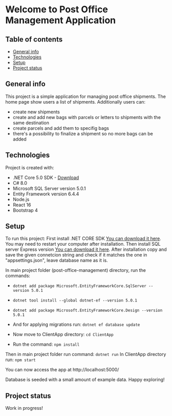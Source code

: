 # Welcome to Post Office Management Application

## Table of contents
* [General info](#general-info)
* [Technologies](#technologies)
* [Setup](#setup)
* [Project status](#project-status)

## General info
This project is a simple application for managing post office shipments. The home page show users a list of shipments.
Additionally users can:
 * create new shipments 
 * create and add new bags with parcels or letters to shipments with the same destination
 * create parcels and add them to specifig bags
 * there's a possibility to finalize a shipment so no more bags can be added
	
## Technologies
Project is created with:
* .NET Core 5.0 SDK - [Download](https://dotnet.microsoft.com/download)
* C# 8.0
* Microsoft SQL Server version 5.0.1 
* Entity Framework version 6.4.4
* Node.js
* React 16
* Bootstrap 4
	
## Setup
To run this project:
First install .NET CORE SDK [You can download it here](https://dotnet.microsoft.com/download). You may need to restart your computer after installation.
Then install SQL server Express version [You can download it here](https://www.microsoft.com/en-us/sql-server/sql-server-downloads).
After installation copy and save the given connetcion string and check if it matches the one in "appsettings.json", leave database name as it is.

In main project folder (post-office-management) directory, run the commands:
- `dotnet add package Microsoft.EntityFrameworkCore.SqlServer --version 5.0.1`
- `dotnet tool install --global dotnet-ef --version 5.0.1`
- `dotnet add package Microsoft.EntityFrameworkCore.Design --version 5.0.1`
- And for applying migrations run: `dotnet ef database update`

- Now move to ClientApp directory: `cd ClientApp`
- Run the command: `npm install`

Then in main project folder run command: `dotnet run`
In ClientApp directory run: `npm start`

You can now access the app at http://localhost:5000/

Database is seeded with a small amount of example data. Happy exploring!

## Project status
Work in progress!


